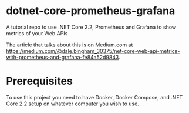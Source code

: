 # dotnet-core-prometheus-grafana
A tutorial repo to use .NET Core 2.2, Prometheus and Grafana to show metrics of your Web APIs

The article that talks about this is on Medium.com at https://medium.com/@dale.bingham_30375/net-core-web-api-metrics-with-prometheus-and-grafana-fe84a52d9843. 

# Prerequisites

To use this project you need to have Docker, Docker Compose, and .NET Core 2.2 setup on whatever computer you wish to use.